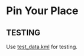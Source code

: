 Pin Your Place
==============

## TESTING

Use [test_data.kml](https://github.com/janpytlik/PinYourPlace/blob/master/test_data.kml) for testing.